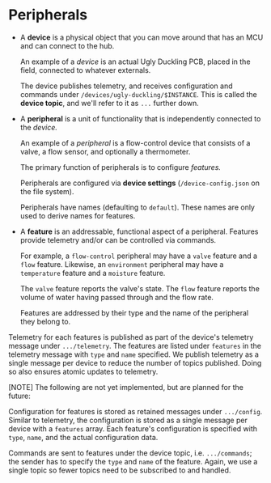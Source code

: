 # Peripherals

* A **device** is a physical object that you can move around that has an MCU and can connect to the hub.

    An example of a _device_ is an actual Ugly Duckling PCB, placed in the field, connected to whatever externals.

    The device publishes telemetry, and receives configuration and commands under `/devices/ugly-duckling/$INSTANCE`.
    This is called the **device topic**, and we'll refer to it as `...` further down.

* A **peripheral** is a unit of functionality that is independently connected to the _device._

    An example of a _peripheral_ is a flow-control device that consists of a valve, a flow sensor, and optionally a thermometer.

    The primary function of peripherals is to configure _features._

    Peripherals are configured via **device settings** (`/device-config.json` on the file system).

    Peripherals have names (defaulting to `default`). These names are only used to derive names for features.

* A **feature** is an addressable, functional aspect of a peripheral. Features provide telemetry and/or can be controlled via commands.

    For example, a `flow-control` peripheral may have a `valve` feature and a `flow` feature.
    Likewise, an `environment` peripheral may have a `temperature` feature and a `moisture` feature.

    The `valve` feature reports the valve's state.
    The `flow` feature reports the volume of water having passed through and the flow rate.

    Features are addressed by their type and the name of the peripheral they belong to.

Telemetry for each features is published as part of the device's telemetry message under `.../telemetry`.
The features are listed under `features` in the telemetry message with `type` and `name` specified.
We publish telemetry as a single message per device to reduce the number of topics published.
Doing so also ensures atomic updates to telemetry.

[NOTE] The following are not yet implemented, but are planned for the future:

Configuration for features is stored as retained messages under `.../config`.
Similar to telemetry, the configuration is stored as a single message per device with a `features` array.
Each feature's configuration is specified with `type`, `name`, and the actual configuration data.

Commands are sent to features under the device topic, i.e. `.../commands`; the sender has to specify the `type` and `name` of the feature.
Again, we use a single topic so fewer topics need to be subscribed to and handled.
